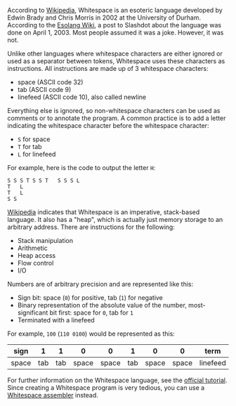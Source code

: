 According to [Wikipedia][1], Whitespace is an esoteric language developed by
Edwin Brady and Chris Morris in 2002 at the University of Durham. According to
the [Esolang Wiki][4], a post to Slashdot about the language was done on April
1, 2003. Most people assumed it was a joke. However, it was not.

Unlike other languages where whitespace characters are either ignored
or used as a separator between tokens, Whitespace uses these characters as
instructions. All instructions are made up of 3 whitespace characters:

- space (ASCII code 32)
- tab (ASCII code 9)
- linefeed (ASCII code 10), also called newline

Everything else is ignored, so non-whitespace characters can be used
as comments or to annotate the program. A common practice is to add a letter
indicating the whitespace character before the whitespace character:

- `S` for space
- `T` for tab
- `L` for linefeed

For example, here is the code to output the letter `H`:

```whitespace
S S S T	S S T	S S S L
T	L
T	L
S S 
```

[Wikipedia][1] indicates that Whitespace is an imperative, stack-based
language. It also has a "heap", which is actually just memory storage to an
arbitrary address. There are instructions for the following:

- Stack manipulation
- Arithmetic
- Heap access
- Flow control
- I/O

Numbers are of arbitrary precision and are represented like this:

- Sign bit: space (`0`) for positive, tab (`1`) for negative
- Binary representation of the absolute value of the number, most-significant
  bit first: space for `0`, tab for `1`
- Terminated with a linefeed

For example, `100` (`110 0100`) would be represented as this:

| sign  | 1     | 1     | 0     | 0     | 1     | 0     | 0     | term     |
| ----  | :---: | :---: | :---: | :---: | :---: | :---: | :---: | -------- |
| space | tab   | tab   | space | space | tab   | space | space | linefeed |

For further information on the Whitespace language, see the
[official tutorial][2]. Since creating a Whitespace program is very tedious,
you can use a [Whitespace assembler][3] instead.

[1]: https://en.wikipedia.org/wiki/Whitespace_(programming_language)
[2]: https://web.archive.org/web/20150618184706/http://compsoc.dur.ac.uk/whitespace/tutorial.php
[3]: https://github.com/rzuckerm/whitespace-asm
[4]: https://esolangs.org/wiki/Whitespace
